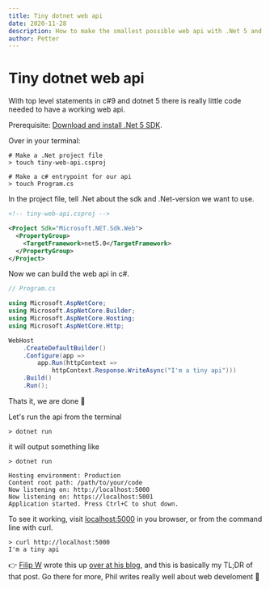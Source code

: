 ```yaml
---
title: Tiny dotnet web api 
date: 2020-11-28
description: How to make the smallest possible web api with .Net 5 and top level statements in c# 9. 
author: Petter
---
```

# Tiny dotnet web api

With top level statements in c#9 and dotnet 5 there is really little code needed to have a working web api. 

Prerequisite: [Download and install .Net 5 SDK](https://dotnet.microsoft.com/download). 

Over in your terminal:

```shell script
# Make a .Net project file
> touch tiny-web-api.csproj

# Make a c# entrypoint for our api
> touch Program.cs
```

In the project file, tell .Net about the sdk and .Net-version we want to use.

```xml
<!-- tiny-web-api.csproj -->

<Project Sdk="Microsoft.NET.Sdk.Web">
  <PropertyGroup>
    <TargetFramework>net5.0</TargetFramework>
  </PropertyGroup>
</Project>
```

Now we can build the web api in c#. 
```csharp 
// Program.cs

using Microsoft.AspNetCore;
using Microsoft.AspNetCore.Builder;
using Microsoft.AspNetCore.Hosting;
using Microsoft.AspNetCore.Http; 

WebHost
    .CreateDefaultBuilder()
    .Configure(app => 
        app.Run(httpContext => 
            httpContext.Response.WriteAsync("I'm a tiny api")))
    .Build()
    .Run();
```

Thats it, we are done 🙌

Let's run the api from the terminal
```shell script
> dotnet run
```
it will output something like 
```shell script
> dotnet run

Hosting environment: Production
Content root path: /path/to/your/code
Now listening on: http://localhost:5000
Now listening on: https://localhost:5001
Application started. Press Ctrl+C to shut down.
```
To see it working, visit [localhost:5000](http://localhost:5000) in you browser, or from the command line with curl.

```shell script
> curl http://localhost:5000
I'm a tiny api
```

👉 [Filip W](https://twitter.com/filip_woj) wrote this up [over at his blog](https://www.strathweb.com/2020/10/beautiful-and-compact-web-apis-with-c-9-net-5-0-and-asp-net-core/), and this is basically my TL;DR of that post. Go there for more, Phil writes really well about web develoment 👏
